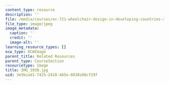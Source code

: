 ```yaml
---
content_type: resource
description: ''
file: /media/courses/ec-721-wheelchair-design-in-developing-countries-spring-2009/3e5bcad174252418465e6830a98cf29f_IMG_3930.jpg
file_type: image/jpeg
image_metadata:
  caption: ''
  credit: ''
  image-alt: ''
learning_resource_types: []
ocw_type: OCWImage
parent_title: Related Resources
parent_type: CourseSection
resourcetype: Image
title: IMG_3930.jpg
uid: 3e5bcad1-7425-2418-465e-6830a98cf29f
---
```

